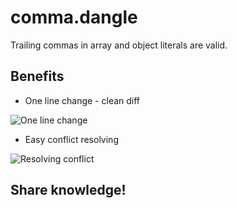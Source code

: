 # comma.dangle

Trailing commas in array and object literals are valid.

## Benefits

* One line change - clean diff

![One line change](http://kurzyniec.pl/wp-content/uploads/2018/08/comma-dangle-diff.png "One line change")

* Easy conflict resolving

![Resolving conflict](http://kurzyniec.pl/wp-content/uploads/2018/08/comma-dangle-merge.png "Resolving conflict")

## Share knowledge!